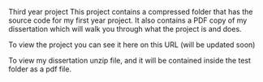 Third year project
This project contains a compressed folder that has the source code for my first year project. It also contains a PDF copy of my dissertation which will walk you through what the project is and does.

To view the project you can see it here on this URL (will be updated soon)

To view my dissertation unzip file, and it will be contained inside the test folder as a pdf file.

